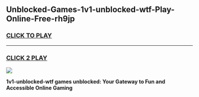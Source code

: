 
## Unblocked-Games-1v1-unblocked-wtf-Play-Online-Free-rh9jp
<h3>
<a href="https://premium76.site?title=1v1-unblocked-wtf&ref=26A">CLICK TO PLAY</a></h3>
<hr>

<h3>
<a href="https://premium76.site?title=1v1-unblocked-wtf&ref=26A">CLICK 2 PLAY</a>
  
</h3>

<a href="https://premium76.site?title=1v1-unblocked-wtf&ref=26A"><img src="https://clearcache.store/games.png"></a>


**1v1-unblocked-wtf games unblocked: Your Gateway to Fun and Accessible Online Gaming**
